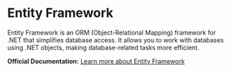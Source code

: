 # Entity Framework

Entity Framework is an ORM (Object-Relational Mapping) framework for .NET that simplifies database access. It allows you to work with databases using .NET objects, making database-related tasks more efficient.

**Official Documentation:** [Learn more about Entity Framework](https://learn.microsoft.com/en-us/ef/)
